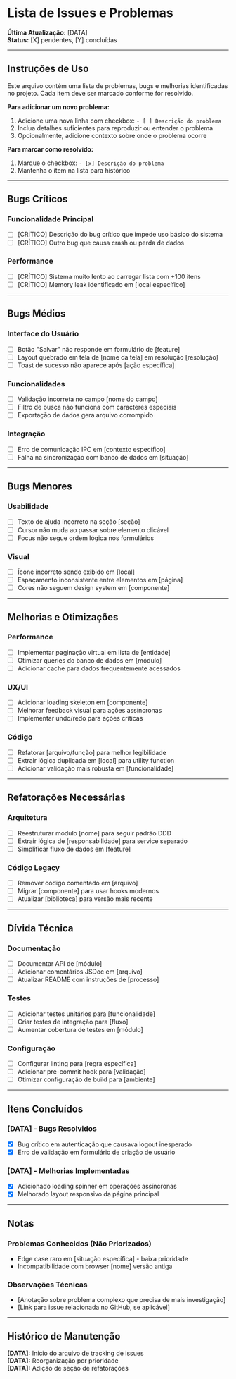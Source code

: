 # Lista de Issues e Problemas

**Última Atualização:** [DATA]  
**Status:** [X] pendentes, [Y] concluídas

---

## Instruções de Uso

Este arquivo contém uma lista de problemas, bugs e melhorias identificadas no projeto. Cada item deve ser marcado conforme for resolvido.

**Para adicionar um novo problema:**
1. Adicione uma nova linha com checkbox: `- [ ] Descrição do problema`
2. Inclua detalhes suficientes para reproduzir ou entender o problema
3. Opcionalmente, adicione contexto sobre onde o problema ocorre

**Para marcar como resolvido:**
1. Marque o checkbox: `- [x] Descrição do problema`
2. Mantenha o item na lista para histórico

---

## Bugs Críticos

### Funcionalidade Principal
- [ ] [CRÍTICO] Descrição do bug crítico que impede uso básico do sistema
- [ ] [CRÍTICO] Outro bug que causa crash ou perda de dados

### Performance
- [ ] [CRÍTICO] Sistema muito lento ao carregar lista com +100 itens
- [ ] [CRÍTICO] Memory leak identificado em [local específico]

---

## Bugs Médios

### Interface do Usuário
- [ ] Botão "Salvar" não responde em formulário de [feature]
- [ ] Layout quebrado em tela de [nome da tela] em resolução [resolução]
- [ ] Toast de sucesso não aparece após [ação específica]

### Funcionalidades
- [ ] Validação incorreta no campo [nome do campo]
- [ ] Filtro de busca não funciona com caracteres especiais
- [ ] Exportação de dados gera arquivo corrompido

### Integração
- [ ] Erro de comunicação IPC em [contexto específico]
- [ ] Falha na sincronização com banco de dados em [situação]

---

## Bugs Menores

### Usabilidade
- [ ] Texto de ajuda incorreto na seção [seção]
- [ ] Cursor não muda ao passar sobre elemento clicável
- [ ] Focus não segue ordem lógica nos formulários

### Visual
- [ ] Ícone incorreto sendo exibido em [local]
- [ ] Espaçamento inconsistente entre elementos em [página]
- [ ] Cores não seguem design system em [componente]

---

## Melhorias e Otimizações

### Performance
- [ ] Implementar paginação virtual em lista de [entidade]
- [ ] Otimizar queries do banco de dados em [módulo]
- [ ] Adicionar cache para dados frequentemente acessados

### UX/UI
- [ ] Adicionar loading skeleton em [componente]
- [ ] Melhorar feedback visual para ações assíncronas
- [ ] Implementar undo/redo para ações críticas

### Código
- [ ] Refatorar [arquivo/função] para melhor legibilidade
- [ ] Extrair lógica duplicada em [local] para utility function
- [ ] Adicionar validação mais robusta em [funcionalidade]

---

## Refatorações Necessárias

### Arquitetura
- [ ] Reestruturar módulo [nome] para seguir padrão DDD
- [ ] Extrair lógica de [responsabilidade] para service separado
- [ ] Simplificar fluxo de dados em [feature]

### Código Legacy
- [ ] Remover código comentado em [arquivo]
- [ ] Migrar [componente] para usar hooks modernos
- [ ] Atualizar [biblioteca] para versão mais recente

---

## Dívida Técnica

### Documentação
- [ ] Documentar API de [módulo]
- [ ] Adicionar comentários JSDoc em [arquivo]
- [ ] Atualizar README com instruções de [processo]

### Testes
- [ ] Adicionar testes unitários para [funcionalidade]
- [ ] Criar testes de integração para [fluxo]
- [ ] Aumentar cobertura de testes em [módulo]

### Configuração
- [ ] Configurar linting para [regra específica]
- [ ] Adicionar pre-commit hook para [validação]
- [ ] Otimizar configuração de build para [ambiente]

---

## Itens Concluídos

### [DATA] - Bugs Resolvidos
- [x] Bug crítico em autenticação que causava logout inesperado
- [x] Erro de validação em formulário de criação de usuário

### [DATA] - Melhorias Implementadas
- [x] Adicionado loading spinner em operações assíncronas
- [x] Melhorado layout responsivo da página principal

---

## Notas

### Problemas Conhecidos (Não Priorizados)
- Edge case raro em [situação específica] - baixa prioridade
- Incompatibilidade com browser [nome] versão antiga

### Observações Técnicas
- [Anotação sobre problema complexo que precisa de mais investigação]
- [Link para issue relacionada no GitHub, se aplicável]

---

## Histórico de Manutenção

**[DATA]:** Início do arquivo de tracking de issues  
**[DATA]:** Reorganização por prioridade  
**[DATA]:** Adição de seção de refatorações